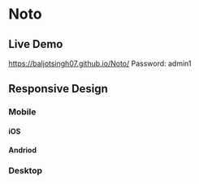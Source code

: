# Noto
## Live Demo
https://baljotsingh07.github.io/Noto/
Password: admin1
<br>

## Responsive Design

### Mobile
#### iOS
#### Andriod

### Desktop

